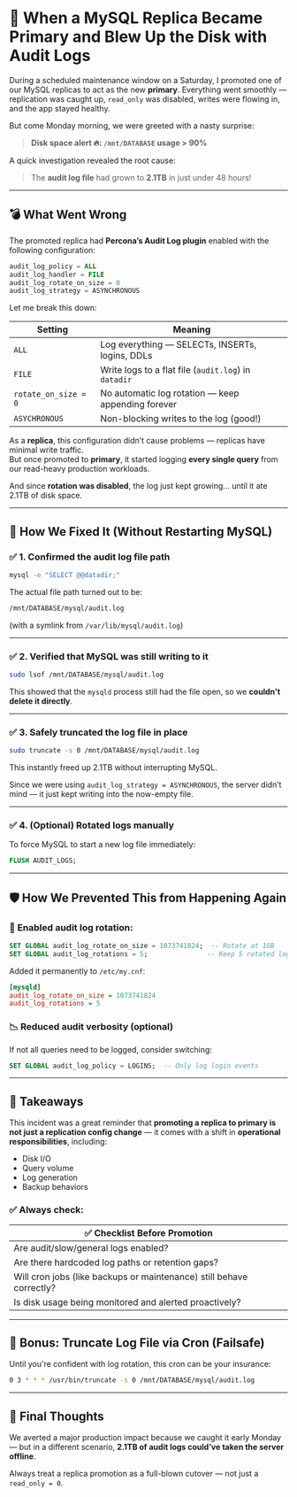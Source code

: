 
# 🚨 When a MySQL Replica Became Primary and Blew Up the Disk with Audit Logs

During a scheduled maintenance window on a Saturday, I promoted one of our MySQL replicas to act as the new **primary**. Everything went smoothly — replication was caught up, `read_only` was disabled, writes were flowing in, and the app stayed healthy.

But come Monday morning, we were greeted with a nasty surprise:

> **Disk space alert 🔥: `/mnt/DATABASE` usage > 90%**

A quick investigation revealed the root cause:

> The **audit log file** had grown to **2.1TB** in just under 48 hours!

---

## 💣 What Went Wrong

The promoted replica had **Percona’s Audit Log plugin** enabled with the following configuration:

```sql
audit_log_policy = ALL
audit_log_handler = FILE
audit_log_rotate_on_size = 0
audit_log_strategy = ASYNCHRONOUS
```

Let me break this down:

| Setting | Meaning |
|--------|--------|
| `ALL` | Log everything — SELECTs, INSERTs, logins, DDLs |
| `FILE` | Write logs to a flat file (`audit.log`) in `datadir` |
| `rotate_on_size = 0` | No automatic log rotation — keep appending forever |
| `ASYCHRONOUS` | Non-blocking writes to the log (good!) |

As a **replica**, this configuration didn’t cause problems — replicas have minimal write traffic.  
But once promoted to **primary**, it started logging **every single query** from our read-heavy production workloads.

And since **rotation was disabled**, the log just kept growing... until it ate 2.1TB of disk space.

---

## 🔧 How We Fixed It (Without Restarting MySQL)

### ✅ 1. Confirmed the audit log file path

```bash
mysql -e "SELECT @@datadir;"
```

The actual file path turned out to be:

```bash
/mnt/DATABASE/mysql/audit.log
```

(with a symlink from `/var/lib/mysql/audit.log`)

---

### ✅ 2. Verified that MySQL was still writing to it

```bash
sudo lsof /mnt/DATABASE/mysql/audit.log
```

This showed that the `mysqld` process still had the file open, so we **couldn't delete it directly**.

---

### ✅ 3. Safely truncated the log file in place

```bash
sudo truncate -s 0 /mnt/DATABASE/mysql/audit.log
```

This instantly freed up 2.1TB without interrupting MySQL.

Since we were using `audit_log_strategy = ASYNCHRONOUS`, the server didn’t mind — it just kept writing into the now-empty file.

---

### ✅ 4. (Optional) Rotated logs manually

To force MySQL to start a new log file immediately:

```sql
FLUSH AUDIT_LOGS;
```

---

## 🛡️ How We Prevented This from Happening Again

### 🔁 Enabled audit log rotation:

```sql
SET GLOBAL audit_log_rotate_on_size = 1073741824;  -- Rotate at 1GB
SET GLOBAL audit_log_rotations = 5;               -- Keep 5 rotated logs
```

Added it permanently to `/etc/my.cnf`:

```ini
[mysqld]
audit_log_rotate_on_size = 1073741824
audit_log_rotations = 5
```

### 📉 Reduced audit verbosity (optional)

If not all queries need to be logged, consider switching:

```sql
SET GLOBAL audit_log_policy = LOGINS;  -- Only log login events
```

---

## 🧠 Takeaways

This incident was a great reminder that **promoting a replica to primary is not just a replication config change** — it comes with a shift in **operational responsibilities**, including:

- Disk I/O
- Query volume
- Log generation
- Backup behaviors

### ✅ Always check:

| ✅ Checklist Before Promotion |
|-----------------------------|
| Are audit/slow/general logs enabled? |
| Are there hardcoded log paths or retention gaps? |
| Will cron jobs (like backups or maintenance) still behave correctly? |
| Is disk usage being monitored and alerted proactively? |

---

## 🧰 Bonus: Truncate Log File via Cron (Failsafe)

Until you're confident with log rotation, this cron can be your insurance:

```bash
0 3 * * * /usr/bin/truncate -s 0 /mnt/DATABASE/mysql/audit.log
```

---

## 💬 Final Thoughts

We averted a major production impact because we caught it early Monday — but in a different scenario, **2.1TB of audit logs could’ve taken the server offline**.

Always treat a replica promotion as a full-blown cutover — not just a `read_only = 0`.
